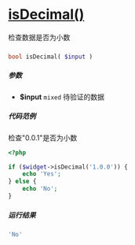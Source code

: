 [isDecimal()](http://twinh.github.com/widget/api/isDecimal)
===========================================================

检查数据是否为小数

### 
```php
bool isDecimal( $input )
```

##### 参数
* **$input** `mixed` 待验证的数据

##### 代码范例
检查"0.0.1"是否为小数
```php
<?php

if ($widget->isDecimal('1.0.0')) {
    echo 'Yes';
} else {
    echo 'No';
}
```
##### 运行结果
```php
'No'
```
